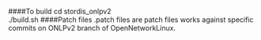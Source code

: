 ####To build 
cd stordis_onlpv2  
./build.sh
####Patch files
.patch files are patch files works against specific commits on ONLPv2 branch of OpenNetworkLinux.